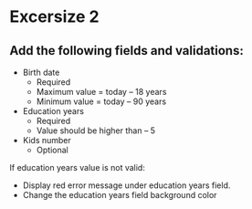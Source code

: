 # Excersize 2

## Add the following fields and validations:
- Birth date
  - Required
  - Maximum value = today – 18 years
  - Minimum value = today – 90 years
- Education years
  - Required
  - Value should be higher than <student age> – 5
- Kids number
  - Optional

If education years value is not valid:

- Display red error message under education years field.
- Change the education years field background color




